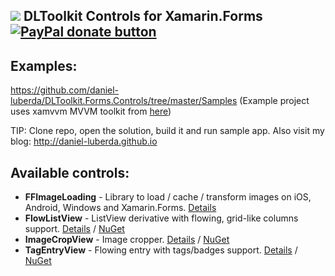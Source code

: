 ## ![](http://res.cloudinary.com/dqeaiomo8/image/upload/c_scale,w_50/v1444578527/DLToolkit/Forms-Controls-128.png) DLToolkit Controls for Xamarin.Forms [![PayPal donate button](http://img.shields.io/paypal/donate.png?color=green)](https://www.paypal.com/cgi-bin/webscr?cmd=_s-xclick&hosted_button_id=VPZ4KHKHXXHR2 "Donate to this project using Paypal")

## Examples:

https://github.com/daniel-luberda/DLToolkit.Forms.Controls/tree/master/Samples (Example project uses xamvvm MVVM toolkit from [here](https://github.com/xamvvm/xamvvm))

TIP: Clone repo, open the solution, build it and run sample app. Also visit my blog: http://daniel-luberda.github.io

## Available controls:

- **FFImageLoading** - Library to load / cache / transform images on iOS, Android, Windows and Xamarin.Forms. [Details](https://github.com/luberda-molinet/FFImageLoading)
- **FlowListView** - ListView derivative with flowing, grid-like columns support. [Details](https://github.com/daniel-luberda/DLToolkit.Forms.Controls/tree/master/FlowListView) / [NuGet](https://www.nuget.org/packages/DLToolkit.Forms.Controls.FlowListView/)
- **ImageCropView** - Image cropper. [Details](https://github.com/daniel-luberda/DLToolkit.Forms.Controls/tree/master/ImageCropView) / [NuGet](https://www.nuget.org/packages/DLToolkit.Forms.Controls.ImageCropView/)
- **TagEntryView** - Flowing entry with tags/badges support. [Details](https://github.com/daniel-luberda/DLToolkit.Forms.Controls/tree/master/TagEntryView) / [NuGet](https://www.nuget.org/packages/DLToolkit.Forms.Controls.TagEntryView/)
